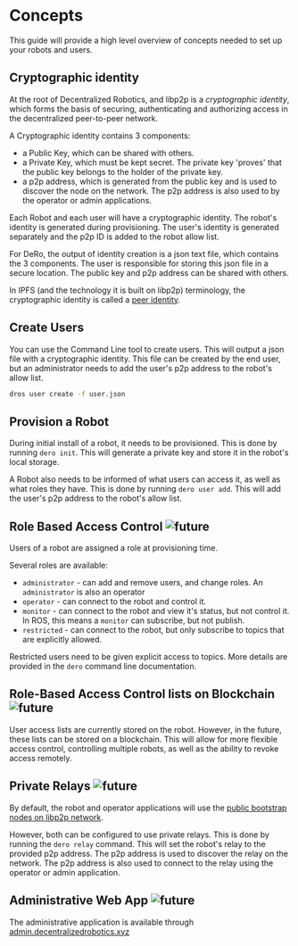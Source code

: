 # Concepts

This guide will provide a high level overview of concepts needed to set up your robots and users. 

## Cryptographic identity

At the root of Decentralized Robotics, and libp2p is a *cryptographic identity*, which forms the basis of securing, authenticating and authorizing access in the decentralized peer-to-peer network.

A Cryptographic identity contains 3 components:

- a Public Key, which can be shared with others.
- a Private Key, which must be kept secret. The private key 'proves' that the public key belongs to the holder of the private key.
- a p2p address, which is generated from the public key and is used to discover the node on the network. The p2p address is also used to by the operator or admin applications.

Each Robot and each user will have a cryptographic identity. The robot's identity is generated during provisioning. The user's identity is generated separately and the p2p ID is added to the robot allow list.

For DeRo, the output of identity creation is a json text file, which contains the 3 components. The user is responsible for storing this json file in a secure location. The public key and p2p address can be shared with others.

In IPFS (and the technology it is built on libp2p) terminology, the cryptographic identity is called a [peer identity](https://docs.ipfs.tech/concepts/identity/).

## Create Users

You can use the Command Line tool to create users. This will output a json file with a cryptographic identity. This file can be created by the end user, but an administrator needs to add the user's p2p address to the robot's allow list.

```bash
dros user create -f user.json
```

## Provision a Robot

During initial install of a robot, it needs to be provisioned. This is done by running `dero init`. This will generate a private key and store it in the robot's local storage.

A Robot also needs to be informed of what users can access it, as well as what roles they have. This is done by running `dero user add`. This will add the user's p2p address to the robot's allow list.

## Role Based Access Control  ![future](https://img.shields.io/badge/future-8A2BE2)

Users of a robot are assigned a role at provisioning time.

Several roles are available:

- `administrator` - can add and remove users, and change roles. An `administrator` is also an operator
- `operator` - can connect to the robot and control it.
- `monitor` - can connect to the robot and view it's status, but not control it. In ROS, this means a `monitor` can subscribe, but not publish.
- `restricted` - can connect to the robot, but only subscribe to topics that are explicitly allowed.

Restricted users need to be given explicit access to topics. More details are provided in the `dero` command line documentation.

## Role-Based Access Control lists on Blockchain ![future](https://img.shields.io/badge/future-8A2BE2)

User access lists are currently stored on the robot. However, in the future, these lists can be stored on a blockchain. This will allow for more flexible access control, controlling multiple robots, as well as the ability to revoke access remotely.

## Private Relays ![future](https://img.shields.io/badge/future-8A2BE2)

By default, the robot and operator applications will use the [public bootstrap nodes on libp2p network](https://blog.ipfs.tech/2023-rust-libp2p-based-ipfs-bootstrap-node/).

However, both can be configured to use private relays. This is done by running the `dero relay` command. This will set the robot's relay to the provided p2p address. The p2p address is used to discover the relay on the network. The p2p address is also used to connect to the relay using the operator or admin application.

## Administrative Web App ![future](https://img.shields.io/badge/future-8A2BE2)

The administrative application is available through [admin.decentralizedrobotics.xyz](https://admin.decentralizedrobotics.xyz)

